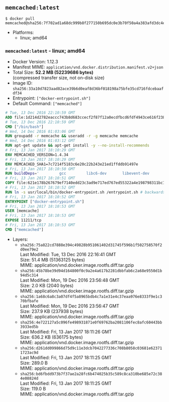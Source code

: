 ## `memcached:latest`

```console
$ docker pull memcached@sha256:7f702ad1a68dc999b8f277150b695dc0e3b70f50a4a383afd3dc4e9538d9bf42
```

-	Platforms:
	-	linux; amd64

### `memcached:latest` - linux; amd64

-	Docker Version: 1.12.3
-	Manifest MIME: `application/vnd.docker.distribution.manifest.v2+json`
-	Total Size: **52.2 MB (52239686 bytes)**  
	(compressed transfer size, not on-disk size)
-	Image ID: `sha256:33a10d7823aad82ace39b6d0eaf8d36bf018198a75bfe35cd716fdcebaafdf34`
-	Entrypoint: `["docker-entrypoint.sh"]`
-	Default Command: `["memcached"]`

```dockerfile
# Tue, 13 Dec 2016 22:10:59 GMT
ADD file:1d214d2782eaccc743b8d683ccecf2f87f12a0ecdfbcd6fdf4943ce616f23870 in / 
# Tue, 13 Dec 2016 22:10:59 GMT
CMD ["/bin/bash"]
# Wed, 14 Dec 2016 01:03:06 GMT
RUN groupadd -r memcache && useradd -r -g memcache memcache
# Wed, 14 Dec 2016 01:03:12 GMT
RUN apt-get update && apt-get install -y --no-install-recommends 		libevent-2.0-5 	&& rm -rf /var/lib/apt/lists/*
# Fri, 13 Jan 2017 18:10:29 GMT
ENV MEMCACHED_VERSION=1.4.34
# Fri, 13 Jan 2017 18:10:29 GMT
ENV MEMCACHED_SHA1=7c7214f5183c6e20c22b243e21ed1ffddb91497e
# Fri, 13 Jan 2017 18:10:50 GMT
RUN buildDeps=' 		gcc 		libc6-dev 		libevent-dev 		make 		perl 		wget 	' 	&& set -x 	&& apt-get update && apt-get install -y $buildDeps --no-install-recommends 	&& rm -rf /var/lib/apt/lists/* 	&& wget -O memcached.tar.gz "http://memcached.org/files/memcached-$MEMCACHED_VERSION.tar.gz" 	&& echo "$MEMCACHED_SHA1  memcached.tar.gz" | sha1sum -c - 	&& mkdir -p /usr/src/memcached 	&& tar -xzf memcached.tar.gz -C /usr/src/memcached --strip-components=1 	&& rm memcached.tar.gz 	&& cd /usr/src/memcached 	&& ./configure 	&& make -j$(nproc) 	&& make install 	&& cd / && rm -rf /usr/src/memcached 	&& apt-get purge -y --auto-remove $buildDeps
# Fri, 13 Jan 2017 18:10:51 GMT
COPY file:621e178b267679ef7140edd23c3ad9e717ed767ed55322a4e198798311bc1d36 in /usr/local/bin/ 
# Fri, 13 Jan 2017 18:10:52 GMT
RUN ln -s usr/local/bin/docker-entrypoint.sh /entrypoint.sh # backwards compat
# Fri, 13 Jan 2017 18:10:52 GMT
ENTRYPOINT ["docker-entrypoint.sh"]
# Fri, 13 Jan 2017 18:10:53 GMT
USER [memcache]
# Fri, 13 Jan 2017 18:10:53 GMT
EXPOSE 11211/tcp
# Fri, 13 Jan 2017 18:10:53 GMT
CMD ["memcached"]
```

-	Layers:
	-	`sha256:75a822cd7888e394c49828b951061402d31745f596b1f502758570f2d0ee79e2`  
		Last Modified: Tue, 13 Dec 2016 22:16:41 GMT  
		Size: 51.4 MB (51363125 bytes)  
		MIME: application/vnd.docker.image.rootfs.diff.tar.gzip
	-	`sha256:45b78be39d94d164800f0c9a2e4a617b2281dbbfab6c2a68e9550d1b94d5c314`  
		Last Modified: Mon, 19 Dec 2016 23:56:48 GMT  
		Size: 2.0 KB (2040 bytes)  
		MIME: application/vnd.docker.image.rootfs.diff.tar.gzip
	-	`sha256:1a68c6a8c3a07df4f5a8965bdb4c7a1e31e4c37eaa976e8333f9e1c370bfbafe`  
		Last Modified: Mon, 19 Dec 2016 23:56:47 GMT  
		Size: 237.9 KB (237938 bytes)  
		MIME: application/vnd.docker.image.rootfs.diff.tar.gzip
	-	`sha256:4e722127a5c096fe498931871e0f69762ba2081106fec8afc60443bb3933ed5b`  
		Last Modified: Fri, 13 Jan 2017 18:11:26 GMT  
		Size: 636.2 KB (636175 bytes)  
		MIME: application/vnd.docker.image.rootfs.diff.tar.gzip
	-	`sha256:d261dd099866d75d9c11e3dcb7042277336c708b8058c03681e623711723ac9d`  
		Last Modified: Fri, 13 Jan 2017 18:11:25 GMT  
		Size: 289.0 B  
		MIME: application/vnd.docker.image.rootfs.diff.tar.gzip
	-	`sha256:bd6fbdd973b7f37ae2a28fc6b474025b35c589c8ca310be685e72c384e08824d`  
		Last Modified: Fri, 13 Jan 2017 18:11:25 GMT  
		Size: 119.0 B  
		MIME: application/vnd.docker.image.rootfs.diff.tar.gzip
